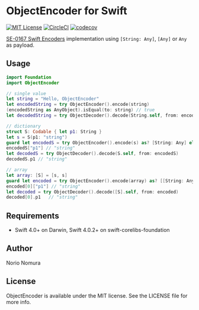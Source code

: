 # ObjectEncoder for Swift
[![MIT License](https://img.shields.io/badge/license-MIT-blue.svg?style=flat)](LICENSE)
[![CircleCI](https://circleci.com/gh/norio-nomura/ObjectEncoder.svg?style=svg)](https://circleci.com/gh/norio-nomura/ObjectEncoder)
[![codecov](https://codecov.io/gh/norio-nomura/ObjectEncoder/branch/master/graph/badge.svg)](https://codecov.io/gh/norio-nomura/ObjectEncoder)

[SE-0167 Swift Encoders](https://github.com/apple/swift-evolution/blob/master/proposals/0167-swift-encoders.md) implementation using `[String: Any]`, `[Any]` or `Any` as payload.

## Usage

```swift
import Foundation
import ObjectEncoder

// single value
let string = "Hello, ObjectEncoder"
let encodedString = try ObjectEncoder().encode(string)
(encodedString as AnyObject).isEqual(to: string) // true
let decodedString = try ObjectDecoder().decode(String.self, from: encodedString)

// dictionary
struct S: Codable { let p1: String }
let s = S(p1: "string")
guard let encodedS = try ObjectEncoder().encode(s) as? [String: Any] else { fatalError() }
encodedS["p1"] // "string"
let decodedS = try ObjectDecoder().decode(S.self, from: encodedS)
decodedS.p1 // "string"

// array
let array: [S] = [s, s]
guard let encoded = try ObjectEncoder().encode(array) as? [[String: Any]] else { fatalError() }
encoded[0]["p1"] // "string"
let decoded = try ObjectDecoder().decode([S].self, from: encoded)
decoded[0].p1   // "string"
```

## Requirements

* Swift 4.0+ on Darwin, Swift 4.0.2+ on swift-corelibs-foundation

## Author

Norio Nomura

## License

ObjectEncoder is available under the MIT license. See the LICENSE file for more info.
